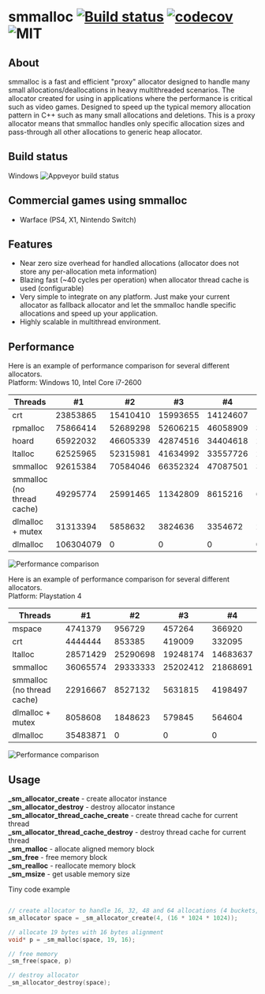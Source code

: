# smmalloc [![Build status](https://ci.appveyor.com/api/projects/status/8c3oqiywaa8firfy?svg=true)](https://ci.appveyor.com/project/SergeyMakeev/smmalloc/) [![codecov](https://codecov.io/gh/SergeyMakeev/smmalloc/branch/master/graph/badge.svg?token=DKANC80IO5)](https://codecov.io/gh/SergeyMakeev/smmalloc) ![MIT](https://img.shields.io/badge/license-MIT-blue.svg)

## About

smmalloc is a fast and efficient "proxy" allocator designed to handle many small allocations/deallocations in heavy multithreaded scenarios.
The allocator created for using in applications where the performance is critical such as video games.
Designed to speed up the typical memory allocation pattern in C++ such as many small allocations and deletions.
This is a proxy allocator means that smmalloc handles only specific allocation sizes and pass-through all other allocations to generic heap allocator.

## Build status

Windows
![Appveyor build status](https://ci.appveyor.com/api/projects/status/8c3oqiywaa8firfy)

## Commercial games using smmalloc

- Warface (PS4, X1, Nintendo Switch)


## Features

* Near zero size overhead for handled allocations (allocator does not store any per-allocation meta information)
* Blazing fast (~40 cycles per operation) when allocator thread cache is used (configurable)
* Very simple to integrate on any platform. Just make your current allocator as fallback allocator and let the smmalloc handle specific allocations and speed up your application.
* Highly scalable in multithread environment.

## Performance

Here is an example of performance comparison for several different allocators.  
Platform: Windows 10, Intel Core i7-2600

Threads | #1 | #2 | #3 | #4 | #5
--- | --- | --- | --- |--- |---
crt | 23853865 | 15410410 | 15993655 | 14124607 | 14636381
rpmalloc | 75866414 | 52689298 | 52606215 |46058909 | 38706739
hoard | 65922032 | 46605339 | 42874516 | 34404618 | 27629651
ltalloc | 62525965 | 52315981 | 41634992 | 33557726 | 27333887
smmalloc | 92615384 | 70584046 | 66352324 | 47087501 | 38303161
smmalloc (no thread cache) | 49295774 | 25991465 | 11342809 | 8615216 | 6455889
dlmalloc + mutex | 31313394 | 5858632 | 3824636 | 3354672 | 2135141
dlmalloc | 106304079 | 0 | 0 | 0 | 0

![Performance comparison](https://raw.githubusercontent.com/SergeyMakeev/smmalloc/master/Images/i7_results.png)


Here is an example of performance comparison for several different allocators.  
Platform: Playstation 4

Threads | #1 | #2 | #3 | #4
--- | --- | --- | --- |--- 
mspace | 4741379 | 956729 | 457264 | 366920
crt | 4444444 | 853385 | 419009 | 332095
ltalloc | 28571429 | 25290698 | 19248174 | 14683637
smmalloc | 36065574 | 29333333 | 25202412 | 21868691
smmalloc (no thread cache)  | 22916667 | 8527132 | 5631815 | 4198497
dlmalloc + mutex | 8058608 | 1848623 | 579845 | 564604
dlmalloc | 35483871 | 0 | 0 | 0

![Performance comparison](https://raw.githubusercontent.com/SergeyMakeev/smmalloc/master/Images/ps4_results.png)

## Usage

**_sm_allocator_create** - create allocator instance  
**_sm_allocator_destroy** - destroy allocator instance  
**_sm_allocator_thread_cache_create** - create thread cache for current thread  
**_sm_allocator_thread_cache_destroy** - destroy thread cache for current thread  
**_sm_malloc** - allocate aligned memory block  
**_sm_free** - free memory block  
**_sm_realloc** - reallocate memory block  
**_sm_msize** - get usable memory size  

Tiny code example
```cpp

// create allocator to handle 16, 32, 48 and 64 allocations (4 buckets, 16Mb each) 
sm_allocator space = _sm_allocator_create(4, (16 * 1024 * 1024));

// allocate 19 bytes with 16 bytes alignment
void* p = _sm_malloc(space, 19, 16);

// free memory
_sm_free(space, p)

// destroy allocator
_sm_allocator_destroy(space);

```
